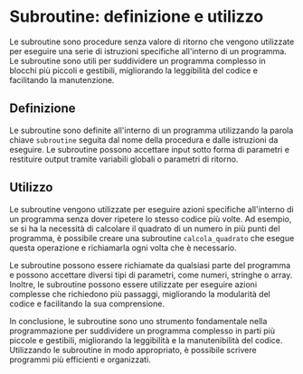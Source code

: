 # Subroutine: definizione e utilizzo

Le subroutine sono procedure senza valore di ritorno che vengono utilizzate per eseguire una serie di istruzioni specifiche all'interno di un programma. Le subroutine sono utili per suddividere un programma complesso in blocchi più piccoli e gestibili, migliorando la leggibilità del codice e facilitando la manutenzione.

## Definizione

Le subroutine sono definite all'interno di un programma utilizzando la parola chiave `subroutine` seguita dal nome della procedura e dalle istruzioni da eseguire. Le subroutine possono accettare input sotto forma di parametri e restituire output tramite variabili globali o parametri di ritorno.

## Utilizzo

Le subroutine vengono utilizzate per eseguire azioni specifiche all'interno di un programma senza dover ripetere lo stesso codice più volte. Ad esempio, se si ha la necessità di calcolare il quadrato di un numero in più punti del programma, è possibile creare una subroutine `calcola_quadrato` che esegue questa operazione e richiamarla ogni volta che è necessario.

Le subroutine possono essere richiamate da qualsiasi parte del programma e possono accettare diversi tipi di parametri, come numeri, stringhe o array. Inoltre, le subroutine possono essere utilizzate per eseguire azioni complesse che richiedono più passaggi, migliorando la modularità del codice e facilitando la sua comprensione.

In conclusione, le subroutine sono uno strumento fondamentale nella programmazione per suddividere un programma complesso in parti più piccole e gestibili, migliorando la leggibilità e la manutenibilità del codice. Utilizzando le subroutine in modo appropriato, è possibile scrivere programmi più efficienti e organizzati.